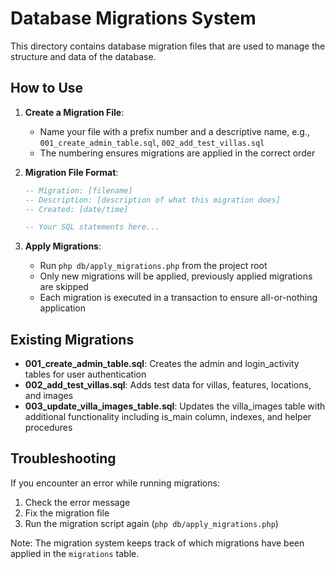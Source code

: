 # Database Migrations System

This directory contains database migration files that are used to manage the structure and data of the database.

## How to Use

1. **Create a Migration File**: 
   - Name your file with a prefix number and a descriptive name, e.g., `001_create_admin_table.sql`, `002_add_test_villas.sql`
   - The numbering ensures migrations are applied in the correct order

2. **Migration File Format**:
   ```sql
   -- Migration: [filename]
   -- Description: [description of what this migration does]
   -- Created: [date/time]

   -- Your SQL statements here...
   ```

3. **Apply Migrations**:
   - Run `php db/apply_migrations.php` from the project root
   - Only new migrations will be applied, previously applied migrations are skipped
   - Each migration is executed in a transaction to ensure all-or-nothing application

## Existing Migrations

- **001_create_admin_table.sql**: Creates the admin and login_activity tables for user authentication
- **002_add_test_villas.sql**: Adds test data for villas, features, locations, and images
- **003_update_villa_images_table.sql**: Updates the villa_images table with additional functionality including is_main column, indexes, and helper procedures

## Troubleshooting

If you encounter an error while running migrations:

1. Check the error message
2. Fix the migration file
3. Run the migration script again (`php db/apply_migrations.php`)

Note: The migration system keeps track of which migrations have been applied in the `migrations` table. 